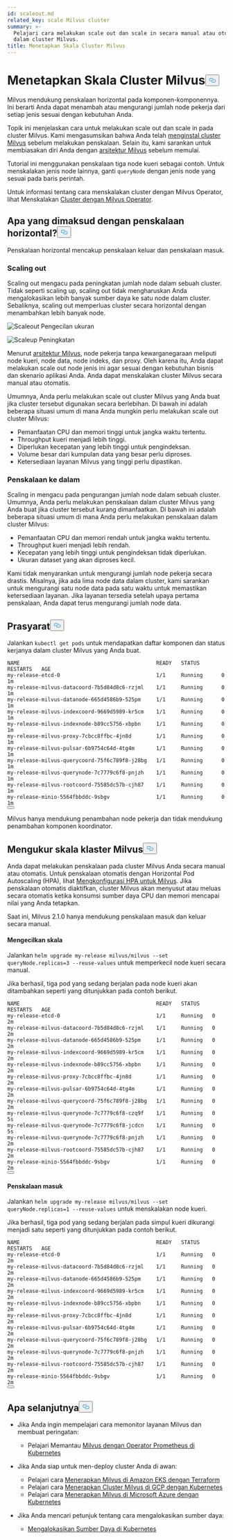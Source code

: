 ```yaml
---
id: scaleout.md
related_key: scale Milvus cluster
summary: >-
  Pelajari cara melakukan scale out dan scale in secara manual atau otomatis
  dalam cluster Milvus.
title: Menetapkan Skala Cluster Milvus
---
```


<h1 id="Scale-a-Milvus-Cluster" class="common-anchor-header">Menetapkan Skala Cluster Milvus<button data-href="#Scale-a-Milvus-Cluster" class="anchor-icon" translate="no">
      <svg translate="no"
        aria-hidden="true"
        focusable="false"
        height="20"
        version="1.1"
        viewBox="0 0 16 16"
        width="16"
      >
        <path
          fill="#0092E4"
          fill-rule="evenodd"
          d="M4 9h1v1H4c-1.5 0-3-1.69-3-3.5S2.55 3 4 3h4c1.45 0 3 1.69 3 3.5 0 1.41-.91 2.72-2 3.25V8.59c.58-.45 1-1.27 1-2.09C10 5.22 8.98 4 8 4H4c-.98 0-2 1.22-2 2.5S3 9 4 9zm9-3h-1v1h1c1 0 2 1.22 2 2.5S13.98 12 13 12H9c-.98 0-2-1.22-2-2.5 0-.83.42-1.64 1-2.09V6.25c-1.09.53-2 1.84-2 3.25C6 11.31 7.55 13 9 13h4c1.45 0 3-1.69 3-3.5S14.5 6 13 6z"
        ></path>
      </svg>
    </button></h1><p>Milvus mendukung penskalaan horizontal pada komponen-komponennya. Ini berarti Anda dapat menambah atau mengurangi jumlah node pekerja dari setiap jenis sesuai dengan kebutuhan Anda.</p>
<p>Topik ini menjelaskan cara untuk melakukan scale out dan scale in pada cluster Milvus. Kami mengasumsikan bahwa Anda telah <a href="/docs/id/v2.5.x/install_cluster-helm.md">menginstal cluster Milvus</a> sebelum melakukan penskalaan. Selain itu, kami sarankan untuk membiasakan diri Anda dengan <a href="/docs/id/v2.5.x/architecture_overview.md">arsitektur Milvus</a> sebelum memulai.</p>
<p>Tutorial ini menggunakan penskalaan tiga node kueri sebagai contoh. Untuk menskalakan jenis node lainnya, ganti <code translate="no">queryNode</code> dengan jenis node yang sesuai pada baris perintah.</p>
<div class="alert note">
<p>Untuk informasi tentang cara menskalakan cluster dengan Milvus Operator, lihat Menskalakan <a href="https://github.com/zilliztech/milvus-operator/blob/main/docs/administration/scale-a-milvus-cluster.md">Cluster dengan Milvus Operator</a>.</p>
</div>
<h2 id="What-is-horizontal-scaling" class="common-anchor-header">Apa yang dimaksud dengan penskalaan horizontal?<button data-href="#What-is-horizontal-scaling" class="anchor-icon" translate="no">
      <svg translate="no"
        aria-hidden="true"
        focusable="false"
        height="20"
        version="1.1"
        viewBox="0 0 16 16"
        width="16"
      >
        <path
          fill="#0092E4"
          fill-rule="evenodd"
          d="M4 9h1v1H4c-1.5 0-3-1.69-3-3.5S2.55 3 4 3h4c1.45 0 3 1.69 3 3.5 0 1.41-.91 2.72-2 3.25V8.59c.58-.45 1-1.27 1-2.09C10 5.22 8.98 4 8 4H4c-.98 0-2 1.22-2 2.5S3 9 4 9zm9-3h-1v1h1c1 0 2 1.22 2 2.5S13.98 12 13 12H9c-.98 0-2-1.22-2-2.5 0-.83.42-1.64 1-2.09V6.25c-1.09.53-2 1.84-2 3.25C6 11.31 7.55 13 9 13h4c1.45 0 3-1.69 3-3.5S14.5 6 13 6z"
        ></path>
      </svg>
    </button></h2><p>Penskalaan horizontal mencakup penskalaan keluar dan penskalaan masuk.</p>
<h3 id="Scaling-out" class="common-anchor-header">Scaling out</h3><p>Scaling out mengacu pada peningkatan jumlah node dalam sebuah cluster. Tidak seperti scaling up, scaling out tidak mengharuskan Anda mengalokasikan lebih banyak sumber daya ke satu node dalam cluster. Sebaliknya, scaling out memperluas cluster secara horizontal dengan menambahkan lebih banyak node.</p>
<p>
  
   <span class="img-wrapper"> <img translate="no" src="/docs/v2.5.x/assets/scale_out.jpg" alt="Scaleout" class="doc-image" id="scaleout" />
    Pengecilan </span> <span class="img-wrapper"> <span>ukuran</span> </span></p>
<p>
  
   <span class="img-wrapper"> <img translate="no" src="/docs/v2.5.x/assets/scale_up.jpg" alt="Scaleup" class="doc-image" id="scaleup" />
   </span> <span class="img-wrapper"> <span>Peningkatan</span> </span></p>
<p>Menurut <a href="/docs/id/v2.5.x/architecture_overview.md">arsitektur Milvus</a>, node pekerja tanpa kewarganegaraan meliputi node kueri, node data, node indeks, dan proxy. Oleh karena itu, Anda dapat melakukan scale out node jenis ini agar sesuai dengan kebutuhan bisnis dan skenario aplikasi Anda. Anda dapat menskalakan cluster Milvus secara manual atau otomatis.</p>
<p>Umumnya, Anda perlu melakukan scale out cluster Milvus yang Anda buat jika cluster tersebut digunakan secara berlebihan. Di bawah ini adalah beberapa situasi umum di mana Anda mungkin perlu melakukan scale out cluster Milvus:</p>
<ul>
<li>Pemanfaatan CPU dan memori tinggi untuk jangka waktu tertentu.</li>
<li>Throughput kueri menjadi lebih tinggi.</li>
<li>Diperlukan kecepatan yang lebih tinggi untuk pengindeksan.</li>
<li>Volume besar dari kumpulan data yang besar perlu diproses.</li>
<li>Ketersediaan layanan Milvus yang tinggi perlu dipastikan.</li>
</ul>
<h3 id="Scaling-in" class="common-anchor-header">Penskalaan ke dalam</h3><p>Scaling in mengacu pada pengurangan jumlah node dalam sebuah cluster. Umumnya, Anda perlu melakukan penskalaan dalam cluster Milvus yang Anda buat jika cluster tersebut kurang dimanfaatkan. Di bawah ini adalah beberapa situasi umum di mana Anda perlu melakukan penskalaan dalam cluster Milvus:</p>
<ul>
<li>Pemanfaatan CPU dan memori rendah untuk jangka waktu tertentu.</li>
<li>Throughput kueri menjadi lebih rendah.</li>
<li>Kecepatan yang lebih tinggi untuk pengindeksan tidak diperlukan.</li>
<li>Ukuran dataset yang akan diproses kecil.</li>
</ul>
<div class="alert note">
Kami tidak menyarankan untuk mengurangi jumlah node pekerja secara drastis. Misalnya, jika ada lima node data dalam cluster, kami sarankan untuk mengurangi satu node data pada satu waktu untuk memastikan ketersediaan layanan. Jika layanan tersedia setelah upaya pertama penskalaan, Anda dapat terus mengurangi jumlah node data.</div>
<h2 id="Prerequisites" class="common-anchor-header">Prasyarat<button data-href="#Prerequisites" class="anchor-icon" translate="no">
      <svg translate="no"
        aria-hidden="true"
        focusable="false"
        height="20"
        version="1.1"
        viewBox="0 0 16 16"
        width="16"
      >
        <path
          fill="#0092E4"
          fill-rule="evenodd"
          d="M4 9h1v1H4c-1.5 0-3-1.69-3-3.5S2.55 3 4 3h4c1.45 0 3 1.69 3 3.5 0 1.41-.91 2.72-2 3.25V8.59c.58-.45 1-1.27 1-2.09C10 5.22 8.98 4 8 4H4c-.98 0-2 1.22-2 2.5S3 9 4 9zm9-3h-1v1h1c1 0 2 1.22 2 2.5S13.98 12 13 12H9c-.98 0-2-1.22-2-2.5 0-.83.42-1.64 1-2.09V6.25c-1.09.53-2 1.84-2 3.25C6 11.31 7.55 13 9 13h4c1.45 0 3-1.69 3-3.5S14.5 6 13 6z"
        ></path>
      </svg>
    </button></h2><p>Jalankan <code translate="no">kubectl get pods</code> untuk mendapatkan daftar komponen dan status kerjanya dalam cluster Milvus yang Anda buat.</p>
<pre><code translate="no">NAME                                            READY   STATUS       RESTARTS   AGE
my-release-etcd-0                               1/1     Running      0          1m
my-release-milvus-datacoord-7b5d84d8c6-rzjml    1/1     Running      0          1m
my-release-milvus-datanode-665d4586b9-525pm     1/1     Running      0          1m
my-release-milvus-indexcoord-9669d5989-kr5cm    1/1     Running      0          1m
my-release-milvus-indexnode-b89cc5756-xbpbn     1/1     Running      0          1m
my-release-milvus-proxy-7cbcc8ffbc-4jn8d        1/1     Running      0          1m
my-release-milvus-pulsar-6b9754c64d-4tg4m       1/1     Running      0          1m
my-release-milvus-querycoord-75f6c789f8-j28bg   1/1     Running      0          1m
my-release-milvus-querynode-7c7779c6f8-pnjzh    1/1     Running      0          1m
my-release-milvus-rootcoord-75585dc57b-cjh87    1/1     Running      0          1m
my-release-minio-5564fbbddc-9sbgv               1/1     Running      0          1m 
<button class="copy-code-btn"></button></code></pre>
<div class="alert note">
Milvus hanya mendukung penambahan node pekerja dan tidak mendukung penambahan komponen koordinator.</div>
<h2 id="Scale-a-Milvus-cluster" class="common-anchor-header">Mengukur skala klaster Milvus<button data-href="#Scale-a-Milvus-cluster" class="anchor-icon" translate="no">
      <svg translate="no"
        aria-hidden="true"
        focusable="false"
        height="20"
        version="1.1"
        viewBox="0 0 16 16"
        width="16"
      >
        <path
          fill="#0092E4"
          fill-rule="evenodd"
          d="M4 9h1v1H4c-1.5 0-3-1.69-3-3.5S2.55 3 4 3h4c1.45 0 3 1.69 3 3.5 0 1.41-.91 2.72-2 3.25V8.59c.58-.45 1-1.27 1-2.09C10 5.22 8.98 4 8 4H4c-.98 0-2 1.22-2 2.5S3 9 4 9zm9-3h-1v1h1c1 0 2 1.22 2 2.5S13.98 12 13 12H9c-.98 0-2-1.22-2-2.5 0-.83.42-1.64 1-2.09V6.25c-1.09.53-2 1.84-2 3.25C6 11.31 7.55 13 9 13h4c1.45 0 3-1.69 3-3.5S14.5 6 13 6z"
        ></path>
      </svg>
    </button></h2><p>Anda dapat melakukan penskalaan pada cluster Milvus Anda secara manual atau otomatis. Untuk penskalaan otomatis dengan Horizontal Pod Autoscaling (HPA), lihat <a href="/docs/id/v2.5.x/hpa.md">Mengkonfigurasi HPA untuk Milvus</a>. Jika penskalaan otomatis diaktifkan, cluster Milvus akan menyusut atau meluas secara otomatis ketika konsumsi sumber daya CPU dan memori mencapai nilai yang Anda tetapkan.</p>
<p>Saat ini, Milvus 2.1.0 hanya mendukung penskalaan masuk dan keluar secara manual.</p>
<h4 id="Scaling-out" class="common-anchor-header">Mengecilkan skala</h4><p>Jalankan <code translate="no">helm upgrade my-release milvus/milvus --set queryNode.replicas=3 --reuse-values</code> untuk memperkecil node kueri secara manual.</p>
<p>Jika berhasil, tiga pod yang sedang berjalan pada node kueri akan ditambahkan seperti yang ditunjukkan pada contoh berikut.</p>
<pre><code translate="no">NAME                                            READY   STATUS    RESTARTS   AGE
my-release-etcd-0                               1/1     Running   0          2m
my-release-milvus-datacoord-7b5d84d8c6-rzjml    1/1     Running   0          2m
my-release-milvus-datanode-665d4586b9-525pm     1/1     Running   0          2m
my-release-milvus-indexcoord-9669d5989-kr5cm    1/1     Running   0          2m
my-release-milvus-indexnode-b89cc5756-xbpbn     1/1     Running   0          2m
my-release-milvus-proxy-7cbcc8ffbc-4jn8d        1/1     Running   0          2m
my-release-milvus-pulsar-6b9754c64d-4tg4m       1/1     Running   0          2m
my-release-milvus-querycoord-75f6c789f8-j28bg   1/1     Running   0          2m
my-release-milvus-querynode-7c7779c6f8-czq9f    1/1     Running   0          5s
my-release-milvus-querynode-7c7779c6f8-jcdcn    1/1     Running   0          5s
my-release-milvus-querynode-7c7779c6f8-pnjzh    1/1     Running   0          2m
my-release-milvus-rootcoord-75585dc57b-cjh87    1/1     Running   0          2m
my-release-minio-5564fbbddc-9sbgv               1/1     Running   0          2m
<button class="copy-code-btn"></button></code></pre>
<h4 id="Scaling-in" class="common-anchor-header">Penskalaan masuk</h4><p>Jalankan <code translate="no">helm upgrade my-release milvus/milvus --set queryNode.replicas=1 --reuse-values</code> untuk menskalakan node kueri.</p>
<p>Jika berhasil, tiga pod yang sedang berjalan pada simpul kueri dikurangi menjadi satu seperti yang ditunjukkan pada contoh berikut.</p>
<pre><code translate="no">NAME                                            READY   STATUS    RESTARTS   AGE
my-release-etcd-0                               1/1     Running   0          2m
my-release-milvus-datacoord-7b5d84d8c6-rzjml    1/1     Running   0          2m
my-release-milvus-datanode-665d4586b9-525pm     1/1     Running   0          2m
my-release-milvus-indexcoord-9669d5989-kr5cm    1/1     Running   0          2m
my-release-milvus-indexnode-b89cc5756-xbpbn     1/1     Running   0          2m
my-release-milvus-proxy-7cbcc8ffbc-4jn8d        1/1     Running   0          2m
my-release-milvus-pulsar-6b9754c64d-4tg4m       1/1     Running   0          2m
my-release-milvus-querycoord-75f6c789f8-j28bg   1/1     Running   0          2m
my-release-milvus-querynode-7c7779c6f8-pnjzh    1/1     Running   0          2m
my-release-milvus-rootcoord-75585dc57b-cjh87    1/1     Running   0          2m
my-release-minio-5564fbbddc-9sbgv               1/1     Running   0          2m
<button class="copy-code-btn"></button></code></pre>
<h2 id="Whats-next" class="common-anchor-header">Apa selanjutnya<button data-href="#Whats-next" class="anchor-icon" translate="no">
      <svg translate="no"
        aria-hidden="true"
        focusable="false"
        height="20"
        version="1.1"
        viewBox="0 0 16 16"
        width="16"
      >
        <path
          fill="#0092E4"
          fill-rule="evenodd"
          d="M4 9h1v1H4c-1.5 0-3-1.69-3-3.5S2.55 3 4 3h4c1.45 0 3 1.69 3 3.5 0 1.41-.91 2.72-2 3.25V8.59c.58-.45 1-1.27 1-2.09C10 5.22 8.98 4 8 4H4c-.98 0-2 1.22-2 2.5S3 9 4 9zm9-3h-1v1h1c1 0 2 1.22 2 2.5S13.98 12 13 12H9c-.98 0-2-1.22-2-2.5 0-.83.42-1.64 1-2.09V6.25c-1.09.53-2 1.84-2 3.25C6 11.31 7.55 13 9 13h4c1.45 0 3-1.69 3-3.5S14.5 6 13 6z"
        ></path>
      </svg>
    </button></h2><ul>
<li><p>Jika Anda ingin mempelajari cara memonitor layanan Milvus dan membuat peringatan:</p>
<ul>
<li>Pelajari Memantau <a href="/docs/id/v2.5.x/monitor.md">Milvus dengan Operator Prometheus di Kubernetes</a></li>
</ul></li>
<li><p>Jika Anda siap untuk men-deploy cluster Anda di awan:</p>
<ul>
<li>Pelajari cara <a href="/docs/id/v2.5.x/eks.md">Menerapkan Milvus di Amazon EKS dengan Terraform</a></li>
<li>Pelajari cara <a href="/docs/id/v2.5.x/gcp.md">Menerapkan Cluster Milvus di GCP dengan Kubernetes</a></li>
<li>Pelajari cara <a href="/docs/id/v2.5.x/azure.md">Menerapkan Milvus di Microsoft Azure dengan Kubernetes</a></li>
</ul></li>
<li><p>Jika Anda mencari petunjuk tentang cara mengalokasikan sumber daya:</p>
<ul>
<li><a href="/docs/id/v2.5.x/allocate.md#standalone">Mengalokasikan Sumber Daya di Kubernetes</a></li>
</ul></li>
</ul>

